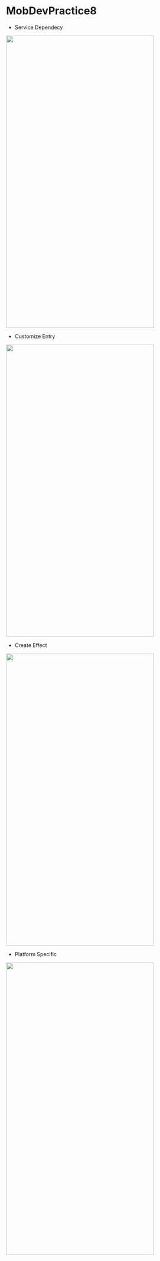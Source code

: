# MobDevPractice8

- Service Dependecy
<img src="https://user-images.githubusercontent.com/52004258/136491085-bbfc3226-241c-4471-b2bc-3f69e35af1ae.png" width="400" height="790">

- Customize Entry
<img src="https://user-images.githubusercontent.com/52004258/136491089-6358c8f6-9969-421f-91ee-008749dd0241.png" width="400" height="790">

- Create Effect
<img src="https://user-images.githubusercontent.com/52004258/136491087-19a7cbe1-2b5f-441b-9a3d-5586e7630a41.png" width="400" height="790">

- Platform Specific
<img src="https://user-images.githubusercontent.com/52004258/136491083-7a72973b-c6e5-48a9-b45f-d994832b2211.png" width="400" height="790">
